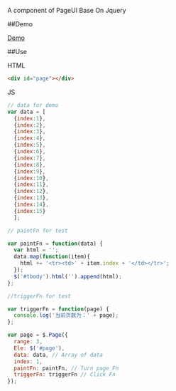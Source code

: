 
A component of PageUI
Base On Jquery

##Demo

[Demo](http://c.oooooo6.com/PageUI-jQuery/index.html)

##Use

HTML

```html
<div id="page"></div>
```

JS

```javascript
// data for demo
var data = [
  {index:1},
  {index:2},
  {index:3},
  {index:4},
  {index:5},
  {index:6},
  {index:7},
  {index:8},
  {index:9},
  {index:10},
  {index:11},
  {index:12},
  {index:13},
  {index:14},
  {index:15}
  ];

// paintFn for test

var paintFn = function(data) {
  var html = '';
  data.map(function(item){
    html += '<tr><td>' + item.index + '</td></tr>';
  });
  $('#tbody').html('').append(html);
};

//triggerFn for test

var triggerFn = function(page) {
  console.log('当前页数为：' + page);
};

var page = $.Page({
  range: 3,
  Ele: $('#page'),
  data: data, // Array of data
  index: 1,
  paintFn: paintFn, // Turn page Fn
  triggerFn: triggerFn // Click Fn
});
```


